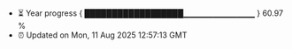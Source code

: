 - ⏳ Year progress { ██████████████████▁▁▁▁▁▁▁▁▁▁▁▁ } 60.97 %
- ⏰ Updated on Mon, 11 Aug 2025 12:57:13 GMT

